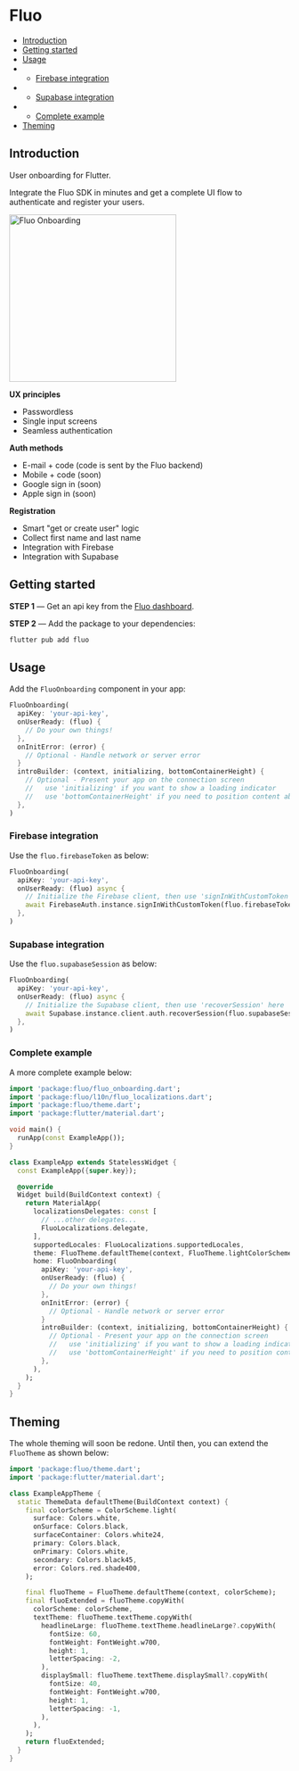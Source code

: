 # Fluo

- [Introduction](#introduction)
- [Getting started](#getting-started)
- [Usage](#usage)
- - [Firebase integration](#firebase-integration)
- - [Supabase integration](#supabase-integration)
- - [Complete example](#complete-example)
- [Theming](#theming)

## Introduction

User onboarding for Flutter.

Integrate the Fluo SDK in minutes and get a complete UI flow to authenticate and register your users.

<img src="https://fluo.dev/img/fluo-onboarding-screenshot.png" alt="Fluo Onboarding" width="300">

**UX principles**

- Passwordless
- Single input screens
- Seamless authentication

**Auth methods**

- E-mail + code (code is sent by the Fluo backend)
- Mobile + code (soon)
- Google sign in (soon)
- Apple sign in (soon)

**Registration**

- Smart "get or create user" logic
- Collect first name and last name
- Integration with Firebase
- Integration with Supabase

## Getting started

**STEP 1** — Get an api key from the [Fluo dashboard](https://dashboard.fluo.dev/signup).

**STEP 2** — Add the package to your dependencies:

```bash
flutter pub add fluo
```

## Usage

Add the `FluoOnboarding` component in your app:

```dart
FluoOnboarding(
  apiKey: 'your-api-key',
  onUserReady: (fluo) {
    // Do your own things!
  },
  onInitError: (error) {
    // Optional - Handle network or server error
  }
  introBuilder: (context, initializing, bottomContainerHeight) {
    // Optional - Present your app on the connection screen
    //   use 'initializing' if you want to show a loading indicator
    //   use 'bottomContainerHeight' if you need to position content above the buttons
  },
)
```

### Firebase integration

Use the `fluo.firebaseToken` as below:

```dart
FluoOnboarding(
  apiKey: 'your-api-key',
  onUserReady: (fluo) async {
    // Initialize the Firebase client, then use 'signInWithCustomToken' here
    await FirebaseAuth.instance.signInWithCustomToken(fluo.firebaseToken!);
  },
)
```

### Supabase integration

Use the `fluo.supabaseSession` as below:

```dart
FluoOnboarding(
  apiKey: 'your-api-key',
  onUserReady: (fluo) async {
    // Initialize the Supabase client, then use 'recoverSession' here
    await Supabase.instance.client.auth.recoverSession(fluo.supabaseSession!);
  },
)
```

### Complete example

A more complete example below:

```dart
import 'package:fluo/fluo_onboarding.dart';
import 'package:fluo/l10n/fluo_localizations.dart';
import 'package:fluo/theme.dart';
import 'package:flutter/material.dart';

void main() {
  runApp(const ExampleApp());
}

class ExampleApp extends StatelessWidget {
  const ExampleApp({super.key});

  @override
  Widget build(BuildContext context) {
    return MaterialApp(
      localizationsDelegates: const [
        // ...other delegates...
        FluoLocalizations.delegate,
      ],
      supportedLocales: FluoLocalizations.supportedLocales,
      theme: FluoTheme.defaultTheme(context, FluoTheme.lightColorScheme),
      home: FluoOnboarding(
        apiKey: 'your-api-key',
        onUserReady: (fluo) {
          // Do your own things!
        },
        onInitError: (error) {
          // Optional - Handle network or server error
        }
        introBuilder: (context, initializing, bottomContainerHeight) {
          // Optional - Present your app on the connection screen
          //   use 'initializing' if you want to show a loading indicator
          //   use 'bottomContainerHeight' if you need to position content above the buttons
        },
      ),
    );
  }
}
```

## Theming

The whole theming will soon be redone. Until then, you can extend the `FluoTheme` as shown below:

```dart
import 'package:fluo/theme.dart';
import 'package:flutter/material.dart';

class ExampleAppTheme {
  static ThemeData defaultTheme(BuildContext context) {
    final colorScheme = ColorScheme.light(
      surface: Colors.white,
      onSurface: Colors.black,
      surfaceContainer: Colors.white24,
      primary: Colors.black,
      onPrimary: Colors.white,
      secondary: Colors.black45,
      error: Colors.red.shade400,
    );

    final fluoTheme = FluoTheme.defaultTheme(context, colorScheme);
    final fluoExtended = fluoTheme.copyWith(
      colorScheme: colorScheme,
      textTheme: fluoTheme.textTheme.copyWith(
        headlineLarge: fluoTheme.textTheme.headlineLarge?.copyWith(
          fontSize: 60,
          fontWeight: FontWeight.w700,
          height: 1,
          letterSpacing: -2,
        ),
        displaySmall: fluoTheme.textTheme.displaySmall?.copyWith(
          fontSize: 40,
          fontWeight: FontWeight.w700,
          height: 1,
          letterSpacing: -1,
        ),
      ),
    );
    return fluoExtended;
  }
}
```
